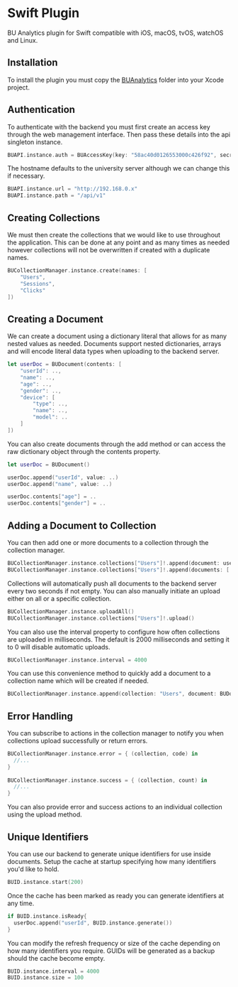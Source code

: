 # Swift Plugin

BU Analytics plugin for Swift compatible with iOS, macOS, tvOS, watchOS and Linux.

## Installation

To install the plugin you must copy the [BUAnalytics](BUAnalytics) folder into your Xcode project.

## Authentication

To authenticate with the backend you must first create an access key through the web management interface. 
Then pass these details into the api singleton instance.

```swift
BUAPI.instance.auth = BUAccessKey(key: "58ac40d0126553000c426f92", secret: "9a48ab9ac420c0b7f0ed477bb7f56b267477bb808b5ec4d2dddb7e39a57e6f4a")
```

The hostname defaults to the university server although we can change this if necessary.

```swift
BUAPI.instance.url = "http://192.168.0.x"
BUAPI.instance.path = "/api/v1"
```

## Creating Collections

We must then create the collections that we would like to use throughout the application. 
This can be done at any point and as many times as needed however collections will not be overwritten if created with a duplicate names.

```swift
BUCollectionManager.instance.create(names: [
    "Users",
    "Sessions",
    "Clicks"
])
```

## Creating a Document

We can create a document using a dictionary literal that allows for as many nested values as needed. 
Documents support nested dictionaries, arrays and will encode literal data types when uploading to the backend server.

```swift
let userDoc = BUDocument(contents: [
    "userId": ..,
    "name": ..,
    "age": ..,
    "gender": ..,
    "device": [
        "type": ..,
        "name": ..,
        "model": ..
    ]
])
```

You can also create documents through the add method or can access the raw dictionary object through the contents property.

```swift
let userDoc = BUDocument()

userDoc.append("userId", value: ..)
userDoc.append("name", value: ..)

userDoc.contents["age"] = ..
userDoc.contents["gender"] = ..
```

## Adding a Document to Collection

You can then add one or more documents to a collection through the collection manager.

```swift
BUCollectionManager.instance.collections["Users"]!.append(document: userDoc)
BUCollectionManager.instance.collections["Users"]!.append(documents: [ userDoc1, userDoc2, userDoc3 ])
```

Collections will automatically push all documents to the backend server every two seconds if not empty. 
You can also manually initiate an upload either on all or a specific collection.

```swift
BUCollectionManager.instance.uploadAll()
BUCollectionManager.instance.collections["Users"]!.upload()
```

You can also use the interval property to configure how often collections are uploaded in milliseconds. 
The default is 2000 milliseconds and setting it to 0 will disable automatic uploads.

```swift
BUCollectionManager.instance.interval = 4000
```

You can use this convenience method to quickly add a document to a collection name which will be created if needed.

```swift
BUCollectionManager.instance.append(collection: "Users", document: BUDocument(contents: [ ... ]))
```

## Error Handling

You can subscribe to actions in the collection manager to notify you when collections upload successfully or return errors.

```swift
BUCollectionManager.instance.error = { (collection, code) in
  //...
}
 
BUCollectionManager.instance.success = { (collection, count) in
  //...
}
```

You can also provide error and success actions to an individual collection using the upload method.

## Unique Identifiers

You can use our backend to generate unique identifiers for use inside documents. 
Setup the cache at startup specifying how many identifiers you'd like to hold.

```swift
BUID.instance.start(200)
```

Once the cache has been marked as ready you can generate identifiers at any time.

```swift
if BUID.instance.isReady{
  userDoc.append("userId", BUID.instance.generate())
}
```

You can modify the refresh frequency or size of the cache depending on how many identifiers you require. 
GUIDs will be generated as a backup should the cache become empty.

```swift
BUID.instance.interval = 4000
BUID.instance.size = 100
```
